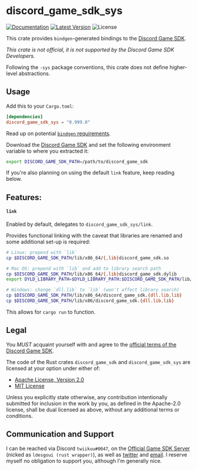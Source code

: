 # discord_game_sdk_sys

[![Documentation](https://img.shields.io/badge/api-rustdoc-blue.svg)](https://docs.rs/discord_game_sdk_sys)
[![Latest Version](https://img.shields.io/crates/v/discord_game_sdk_sys.svg)](https://crates.io/crates/discord_game_sdk_sys)
![License](https://img.shields.io/crates/l/discord_game_sdk_sys)

This crate provides `bindgen`-generated bindings to the [Discord Game SDK].

*This crate is not official, it is not supported by the Discord Game SDK Developers.*

Following the `-sys` package conventions, this crate does not define higher-level abstractions.


## Usage

Add this to your `Cargo.toml`:

```toml
[dependencies]
discord_game_sdk_sys = "0.999.0"
```

Read up on potential [`bindgen` requirements].

Download the [Discord Game SDK] and set the following environment variable to where you extracted it:

```sh
export DISCORD_GAME_SDK_PATH=/path/to/discord_game_sdk
```

If you're also planning on using the default `link` feature, keep reading below.


## Features:

#### `link`

Enabled by default, delegates to `discord_game_sdk_sys/link`.

Provides functional linking with the caveat that libraries are renamed and some additional
set-up is required:

```sh
# Linux: prepend with `lib`
cp $DISCORD_GAME_SDK_PATH/lib/x86_64/{,lib}discord_game_sdk.so

# Mac OS: prepend with `lib` and add to library search path
cp $DISCORD_GAME_SDK_PATH/lib/x86_64/{,lib}discord_game_sdk.dylib
export DYLD_LIBRARY_PATH=$DYLD_LIBRARY_PATH:$DISCORD_GAME_SDK_PATH/lib/x86_64

# Windows: change `dll.lib` to `lib` (won't affect library search)
cp $DISCORD_GAME_SDK_PATH/lib/x86_64/discord_game_sdk.{dll.lib,lib}
cp $DISCORD_GAME_SDK_PATH/lib/x86/discord_game_sdk.{dll.lib,lib}
```

This allows for `cargo run` to function.


## Legal

You *MUST* acquaint yourself with and agree to the [official terms of the Discord Game SDK].

The code of the Rust crates `discord_game_sdk` and `discord_game_sdk_sys`
are licensed at your option under either of:

* [Apache License, Version 2.0](https://www.apache.org/licenses/LICENSE-2.0)
* [MIT License](https://opensource.org/licenses/MIT)

Unless you explicitly state otherwise, any contribution intentionally
submitted for inclusion in the work by you, as defined in the Apache-2.0
license, shall be dual licensed as above, without any additional terms or
conditions.


## Communication and Support

I can be reached via Discord `twiikuu#0047`, on the [Official Game SDK Server]
(nicked as `ldesgoui (rust wrapper)`), as well as [twitter] and [email].
I reserve myself no obligation to support you, although I'm generally nice.


[Discord Game SDK]: https://discordapp.com/developers/docs/game-sdk/sdk-starter-guide
[Official Game SDK Server]: https://discord.gg/discord-gamesdk
[`bindgen` requirements]: https://rust-lang.github.io/rust-bindgen/requirements.html
[email]: mailto:ldesgoui@ldesgoui.xyz
[official terms of the Discord Game SDK]: https://discordapp.com/developers/docs/legal
[twitter]: https://twitter.com/ldesgoui
